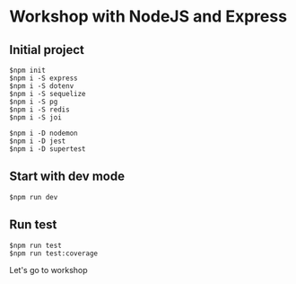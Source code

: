 # Workshop with NodeJS and Express


## Initial project
```
$npm init
$npm i -S express
$npm i -S dotenv
$npm i -S sequelize
$npm i -S pg
$npm i -S redis
$npm i -S joi

$npm i -D nodemon
$npm i -D jest
$npm i -D supertest
```

## Start with dev mode
```
$npm run dev
```

## Run test
```
$npm run test
$npm run test:coverage
```

Let's go to workshop